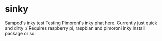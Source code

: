 # sinky
Sampod's inky test
Testing Pimoroni's inky phat here.
Currently just quick and dirty :/
Requires raspberry pi, raspbian and pimoroni inky install package or so.
